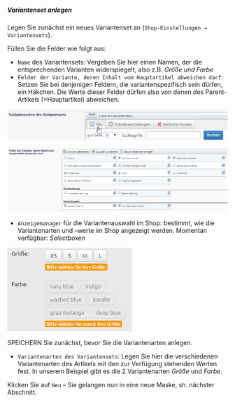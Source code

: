 ##### Variantenset anlegen

Legen Sie zunächst ein neues Variantenset an (```Shop-Einstellungen → Variantensets```).

Füllen Sie die Felder wie folgt aus:
* ```Name``` des Variantensets: Vergeben Sie hier einen Namen, der die entsprechenden Varianten widerspiegelt, also z.B. *Größe und Farbe*
* ```Felder der Variante, deren Inhalt vom Hauptartikel abweichen darf```: Setzen Sie bei denjenigen Feldern, die variantenspezifisch sein dürfen, ein Häkchen. Die Werte dieser Felder dürfen also von denen des Parent-Artikels (=Hauptartikel) abweichen.

![](bild30.png)

![](bild31.png)

* ```Anzeigemanager``` für die Variantenauswahl im Shop: bestimmt, wie die Variantenarten und –werte im Shop angezeigt werden. Momentan verfügbar: *Selectboxen*

![](bild32.png)

SPEICHERN Sie zunächst, bevor Sie die Variantenarten anlegen.
* ```Variantenarten des Variantensets```: Legen Sie hier die verschiedenen Variantenarten des Artikels mit den zur Verfügung stehenden Werten fest. In unserem Beispiel gibt es die 2 Variantenarten *Größe* und *Farbe*.

Klicken Sie auf ```Neu``` – Sie gelangen nun in eine neue Maske, sh. nächster Abschnitt.

